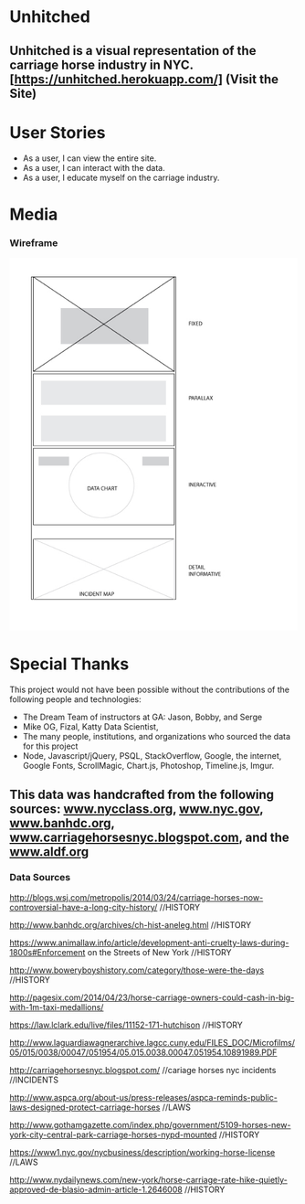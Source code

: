 # Unhitched
Unhitched is a visual representation of the carriage horse industry in NYC.
[https://unhitched.herokuapp.com/] (Visit the Site)
---
# User Stories
* As a user, I can view the entire site.
* As a user, I can interact with the data.
* As a user, I educate myself on the carriage industry.

# Media
### Wireframe
![Wireframe](wireframe.jpg)

# Special Thanks
This project would not have been possible without the contributions of the following people and technologies:
* The Dream Team of instructors at GA: Jason, Bobby, and Serge
* Mike OG, Fizal, Katty Data Scientist, 
* The many people, institutions, and organizations who sourced the data for this project
*  Node, Javascript/jQuery, PSQL, StackOverflow, Google, the internet, Google Fonts, ScrollMagic, Chart.js, Photoshop, Timeline.js, Imgur.

 This data was handcrafted from the following sources: www.nycclass.org, www.nyc.gov, www.banhdc.org, www.carriagehorsesnyc.blogspot.com, and the www.aldf.org
---

### Data Sources

http://blogs.wsj.com/metropolis/2014/03/24/carriage-horses-now-controversial-have-a-long-city-history/ //HISTORY

http://www.banhdc.org/archives/ch-hist-aneleg.html //HISTORY

https://www.animallaw.info/article/development-anti-cruelty-laws-during-1800s#Enforcement on the Streets of New York //HISTORY

http://www.boweryboyshistory.com/category/those-were-the-days //HISTORY

http://pagesix.com/2014/04/23/horse-carriage-owners-could-cash-in-big-with-1m-taxi-medallions/

https://law.lclark.edu/live/files/11152-171-hutchison //HISTORY

http://www.laguardiawagnerarchive.lagcc.cuny.edu/FILES_DOC/Microfilms/05/015/0038/00047/051954/05.015.0038.00047.051954.10891989.PDF

http://carriagehorsesnyc.blogspot.com/ //cariage horses nyc incidents //INCIDENTS

http://www.aspca.org/about-us/press-releases/aspca-reminds-public-laws-designed-protect-carriage-horses //LAWS

http://www.gothamgazette.com/index.php/government/5109-horses-new-york-city-central-park-carriage-horses-nypd-mounted //HISTORY

https://www1.nyc.gov/nycbusiness/description/working-horse-license //LAWS

http://www.nydailynews.com/new-york/horse-carriage-rate-hike-quietly-approved-de-blasio-admin-article-1.2646008 //HISTORY
